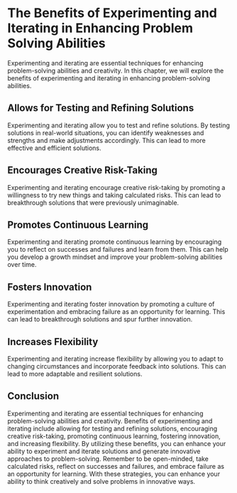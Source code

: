 The Benefits of Experimenting and Iterating in Enhancing Problem Solving Abilities
==========================================================================================================================

Experimenting and iterating are essential techniques for enhancing problem-solving abilities and creativity. In this chapter, we will explore the benefits of experimenting and iterating in enhancing problem-solving abilities.

Allows for Testing and Refining Solutions
-----------------------------------------

Experimenting and iterating allow you to test and refine solutions. By testing solutions in real-world situations, you can identify weaknesses and strengths and make adjustments accordingly. This can lead to more effective and efficient solutions.

Encourages Creative Risk-Taking
-------------------------------

Experimenting and iterating encourage creative risk-taking by promoting a willingness to try new things and taking calculated risks. This can lead to breakthrough solutions that were previously unimaginable.

Promotes Continuous Learning
----------------------------

Experimenting and iterating promote continuous learning by encouraging you to reflect on successes and failures and learn from them. This can help you develop a growth mindset and improve your problem-solving abilities over time.

Fosters Innovation
------------------

Experimenting and iterating foster innovation by promoting a culture of experimentation and embracing failure as an opportunity for learning. This can lead to breakthrough solutions and spur further innovation.

Increases Flexibility
---------------------

Experimenting and iterating increase flexibility by allowing you to adapt to changing circumstances and incorporate feedback into solutions. This can lead to more adaptable and resilient solutions.

Conclusion
----------

Experimenting and iterating are essential techniques for enhancing problem-solving abilities and creativity. Benefits of experimenting and iterating include allowing for testing and refining solutions, encouraging creative risk-taking, promoting continuous learning, fostering innovation, and increasing flexibility. By utilizing these benefits, you can enhance your ability to experiment and iterate solutions and generate innovative approaches to problem-solving. Remember to be open-minded, take calculated risks, reflect on successes and failures, and embrace failure as an opportunity for learning. With these strategies, you can enhance your ability to think creatively and solve problems in innovative ways.
